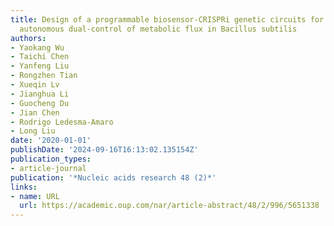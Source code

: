 ```yaml
---
title: Design of a programmable biosensor-CRISPRi genetic circuits for dynamic and
  autonomous dual-control of metabolic flux in Bacillus subtilis
authors:
- Yaokang Wu
- Taichi Chen
- Yanfeng Liu
- Rongzhen Tian
- Xueqin Lv
- Jianghua Li
- Guocheng Du
- Jian Chen
- Rodrigo Ledesma-Amaro
- Long Liu
date: '2020-01-01'
publishDate: '2024-09-16T16:13:02.135154Z'
publication_types:
- article-journal
publication: '*Nucleic acids research 48 (2)*'
links:
- name: URL
  url: https://academic.oup.com/nar/article-abstract/48/2/996/5651338
---
```

